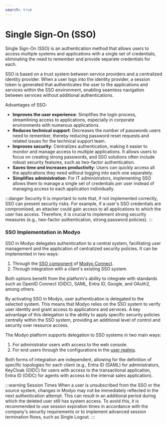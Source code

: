 ```yaml
---
search: true
---
```


# Single Sign-On (SSO)

Single Sign-On (SSO) is an authentication method that allows users to access multiple systems and applications with a single set of credentials, eliminating the need to remember and provide separate credentials for each.

SSO is based on a trust system between service providers and a centralized identity provider. When a user logs into the identity provider, a session token is generated that authenticates the user to the applications and services within the SSO environment, enabling seamless navigation between services without additional authentications.

Advantages of SSO:
- **Improves the user experience**: Simplifies the login process, streamlining access to applications, especially in corporate environments with numerous applications.
- **Reduces technical support**: Decreases the number of passwords users need to remember, thereby reducing password reset requests and related issues for the technical support team.
- **Improves security**: Centralizes authentication, making it easier to monitor and manage access to multiple applications. It allows users to focus on creating strong passwords, and SSO solutions often include robust security features, such as two-factor authentication.
- **Saves time and increases productivity**: Users can quickly access all the applications they need without logging into each one separately.
- **Simplifies administration**: For IT administrators, implementing SSO allows them to manage a single set of credentials per user instead of managing access to each application individually.

:::danger Security
It is important to note that, if not implemented correctly, SSO can present security risks. For example, if a user's SSO credentials are compromised, an attacker could gain access to all applications to which the user has access. Therefore, it is crucial to implement strong security measures (e.g., two-factor authentication, strong password policies).
:::

### SSO Implementation in Modyo

SSO in Modyo delegates authentication to a central system, facilitating user management and the application of centralized security policies. It can be implemented in two ways:

1. Through the [SSO component](/en/connect/components/infrastructure#single-sign-on-sso) of [Modyo Connect](/en/connect).
2. Through integration with a client's existing SSO system.

Both options benefit from the platform's ability to integrate with standards such as OpenID Connect (OIDC), SAML, Entra ID, Google, and OAuth2, among others.

By activating SSO in Modyo, user authentication is delegated to the selected system. This means that Modyo relies on the SSO system to verify user identity and grant access to applications and services. A key advantage of this delegation is the ability to apply specific security policies centrally within the SSO system, providing an additional level of control and security over resource access.

The Modyo platform supports delegation to SSO systems in two main ways:

1. For administrator users with access to the web console.
2. For end users through the configurations in the [user realms](/en/platform/customers/overview).

Both forms of integration are independent, allowing for the definition of specific topologies for each client (e.g., Entra ID (SAML) for administrators, KeyCloak (OIDC) for users with access to the transactional application, Entra ID (OIDC) for agents with access to the internal sales application).

:::warning Session Times
When a user is unsubscribed from the SSO or the source system, changes in Modyo may not be immediately reflected in the next authentication attempt. This can result in an additional period during which the deleted user still has system access. To avoid this, it is recommended to use session expiration times in accordance with the company's security requirements or to implement advanced session termination flows, such as Single Logout.
:::
